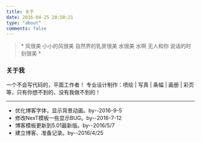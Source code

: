 ```yaml
---
title: 关于
date: 2016-04-25 20:50:21
type: "about"
comments: false
---
```

<blockquote class="blockquote-center">
* 风很美	小小的风很美
自然界的乳房很美
水很美	水啊
无人和你	说话的时刻很美 * 

</blockquote>

### 关于我
一个不会写代码的，平面工作者！
专业设计制作：喷绘 | 写真 | 条幅 | 画册 | 彩页等，只有你想不到的，没有我做不到的！

---
- 优化博客字体，显示背景动画。by--2016-9-5
- 修改NexT模板一些显示BUG。by--2016-7-12
- 博客模板更新到5.01最新版。by--2016/5/7
- 建立博客、准备记录。by--2016/4/25
